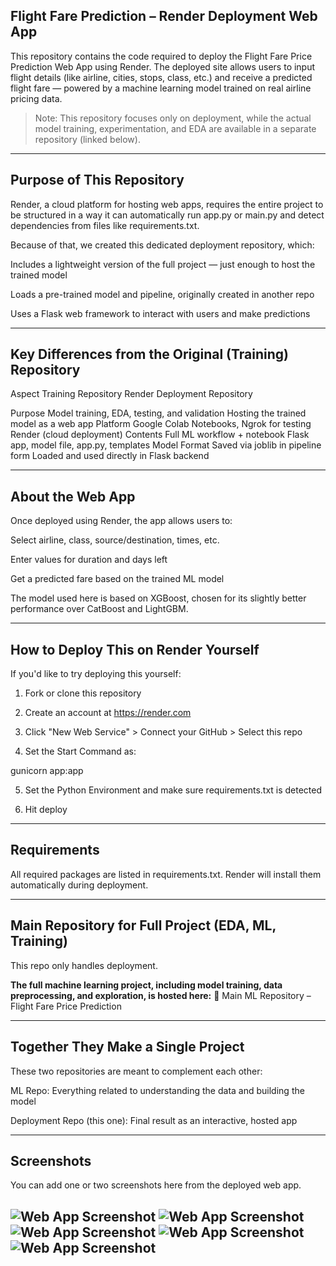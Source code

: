 ## Flight Fare Prediction – Render Deployment Web App

This repository contains the code required to deploy the Flight Fare Price Prediction Web App using Render. The deployed site allows users to input flight details (like airline, cities, stops, class, etc.) and receive a predicted flight fare — powered by a machine learning model trained on real airline pricing data.

> Note: This repository focuses only on deployment, while the actual model training, experimentation, and EDA are available in a separate repository (linked below).




---

 ## Purpose of This Repository

Render, a cloud platform for hosting web apps, requires the entire project to be structured in a way it can automatically run app.py or main.py and detect dependencies from files like requirements.txt.

Because of that, we created this dedicated deployment repository, which:

Includes a lightweight version of the full project — just enough to host the trained model

Loads a pre-trained model and pipeline, originally created in another repo

Uses a Flask web framework to interact with users and make predictions



---

## Key Differences from the Original (Training) Repository

Aspect	Training Repository	Render Deployment Repository

Purpose	Model training, EDA, testing, and validation	Hosting the trained model as a web app
Platform	Google Colab Notebooks, Ngrok for testing	Render (cloud deployment)
Contents	Full ML workflow + notebook	Flask app, model file, app.py, templates
Model Format	Saved via joblib in pipeline form	Loaded and used directly in Flask backend



---

## About the Web App

Once deployed using Render, the app allows users to:

Select airline, class, source/destination, times, etc.

Enter values for duration and days left

Get a predicted fare based on the trained ML model


The model used here is based on XGBoost, chosen for its slightly better performance over CatBoost and LightGBM.


---

## How to Deploy This on Render Yourself

If you'd like to try deploying this yourself:

1. Fork or clone this repository


2. Create an account at https://render.com


3. Click "New Web Service" > Connect your GitHub > Select this repo


4. Set the Start Command as:

gunicorn app:app


5. Set the Python Environment and make sure requirements.txt is detected


6. Hit deploy 




---

## Requirements

All required packages are listed in requirements.txt.
Render will install them automatically during deployment.


---

## Main Repository for Full Project (EDA, ML, Training)

This repo only handles deployment.

**The full machine learning project, including model training, data preprocessing, and exploration, is hosted here:**
🔗 Main ML Repository – Flight Fare Price Prediction


---

## Together They Make a Single Project

These two repositories are meant to complement each other:

 ML Repo: Everything related to understanding the data and building the model

 Deployment Repo (this one): Final result as an interactive, hosted app



---

## Screenshots 

You can add one or two screenshots here from the deployed web app.

![Web App Screenshot](screenshots/Screenshot_2025-07-07-10-48-32-188_com.opera.browser.jpg)
![Web App Screenshot](screenshots/Screenshot_2025-07-07-11-03-30-398_com.opera.browser.jpg)
![Web App Screenshot](screenshots/Screenshot_2025-07-07-11-04-10-381_com.opera.browser.jpg)
![Web App Screenshot](screenshots/Screenshot_2025-07-07-10-49-52-966_com.opera.browser.jpg) 
![Web App Screenshot](screenshots/Screenshot_2025-07-07-10-52-34-870_com.opera.browser.jpg)
---


